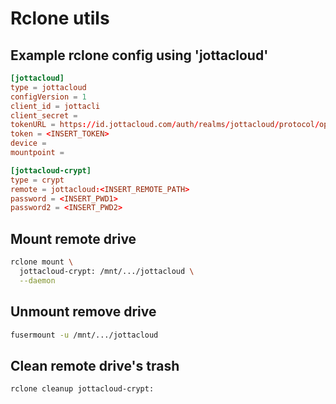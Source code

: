 # Rclone utils

## Example rclone config using 'jottacloud'
```conf
[jottacloud]
type = jottacloud
configVersion = 1
client_id = jottacli
client_secret = 
tokenURL = https://id.jottacloud.com/auth/realms/jottacloud/protocol/openid-connect/token
token = <INSERT_TOKEN>
device = 
mountpoint = 

[jottacloud-crypt]
type = crypt
remote = jottacloud:<INSERT_REMOTE_PATH>
password = <INSERT_PWD1>
password2 = <INSERT_PWD2>
```

## Mount remote drive
```bash
rclone mount \
  jottacloud-crypt: /mnt/.../jottacloud \
  --daemon
```

## Unmount remove drive
```bash
fusermount -u /mnt/.../jottacloud
```

## Clean remote drive's trash
```bash
rclone cleanup jottacloud-crypt:
```
